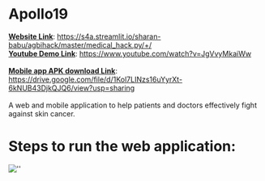 # Apollo19
<b><u>Website Link</u></b>: https://s4a.streamlit.io/sharan-babu/agbihack/master/medical_hack.py/+/ <br>
<b><u>Youtube Demo Link</u></b>: https://www.youtube.com/watch?v=JgVvyMkaiWw <br><br>
<b><u>Mobile app APK download Link</u></b>: https://drive.google.com/file/d/1Kol7LINzs16uYyrXt-6kNUB43DjkQJQ6/view?usp=sharing <br><br>
A web and mobile application to help patients and doctors effectively fight against skin cancer.

# Steps to run the web application:

![''](https://github.com/sharanbabu19/skinhack/blob/master/carbon%20(1).png)
